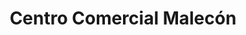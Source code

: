 ---
title: "Centro Comercial Malecón"
url: /guayaquil/centro-comercial-malecon/
shop: centro comercial
---